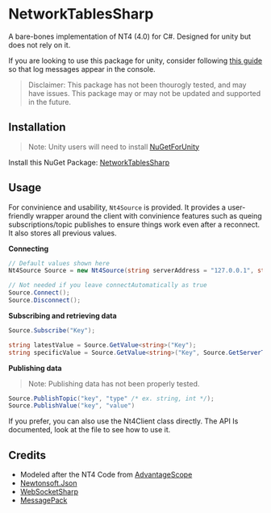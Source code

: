 # NetworkTablesSharp

A bare-bones implementation of NT4 (4.0) for C#. Designed for unity but does not rely on it.

If you are looking to use this package for unity, consider following [this guide](https://www.jacksondunstan.com/articles/2986) so that log messages appear in the console.

> Disclaimer: This package has not been thourogly tested, and may have issues. This package may or may not be updated and supported in the future.

## Installation

> Note: Unity users will need to install [NuGetForUnity](https://github.com/GlitchEnzo/NuGetForUnity)

Install this NuGet Package: [NetworkTablesSharp](https://www.nuget.org/packages/NetworkTablesSharp)

## Usage

For convinience and usability, `Nt4Source` is provided. It provides a user-friendly wrapper around the client with convinience features such as queing subscriptions/topic publishes to ensure things work even after a reconnect. It also stores all previous values.

**Connecting**

```cs
// Default values shown here
Nt4Source Source = new Nt4Source(string serverAddress = "127.0.0.1", string appName = "Nt4Unity", bool connectAutomatically = true, int port = 5810);

// Not needed if you leave connectAutomatically as true
Source.Connect();
Source.Disconnect();
```

**Subscribing and retrieving data**

```cs
Source.Subscribe("Key");

string latestValue = Source.GetValue<string>("Key");
string specificValue = Source.GetValue<string>("Key", Source.GetServerTimeUs());
```

**Publishing data**

> Note: Publishing data has not been properly tested.

```cs
Source.PublishTopic("key", "type" /* ex. string, int */);
Source.PublishValue("key", "value")
```

If you prefer, you can also use the Nt4Client class directly. The API Is documented, look at the file to see how to use it.

## Credits

- Modeled after the NT4 Code from [AdvantageScope](https://github.com/MechanicalAdvantage/AdvantageScope)
- [Newtonsoft.Json](https://www.nuget.org/packages/Newtonsoft.Json)
- [WebSocketSharp](https://www.nuget.org/packages/WebSocketSharp)
- [MessagePack](https://www.nuget.org/packages/MessagePack)
